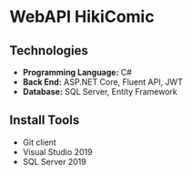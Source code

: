 # WebAPI HikiComic

## Technologies

* **Programming Language:** C#
* **Back End:**  ASP.NET Core, Fluent API, JWT
* **Database:** SQL Server, Entity Framework

## Install Tools

- Git client
- Visual Studio 2019
- SQL Server 2019
